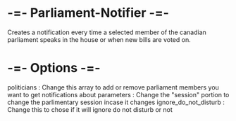 # -=- Parliament-Notifier -=-
Creates a notification every time a selected member of the canadian parliament speaks in the house or when new bills are voted on.

# -=- Options -=-
politicians : Change this array to add or remove parliament members you want to get notifications about
parameters : Change the "session" portion to change the parlimentary session incase it changes
ignore_do_not_disturb : Change this to chose if it will ignore do not disturb or not
